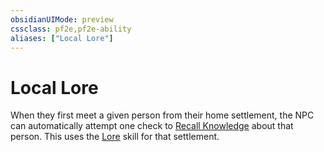 ```yaml
---
obsidianUIMode: preview
cssclass: pf2e,pf2e-ability
aliases: ["Local Lore"]
---
```

# Local Lore

When they first meet a given person from their home settlement, the NPC can automatically attempt one check to [Recall Knowledge](../actions/recall-knowledge.md) about that person. This uses the [Lore](../../Compendium/skills.md#Lore) skill for that settlement.